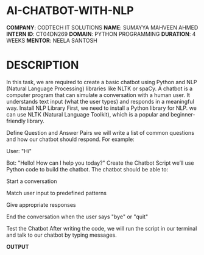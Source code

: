 # AI-CHATBOT-WITH-NLP

**COMPANY**: CODTECH IT SOLUTIONS
**NAME**: SUMAYYA MAHVEEN AHMED
**INTERN ID**: CT04DN269
**DOMAIN**: PYTHON PROGRAMMING
**DURATION**: 4 WEEKS
**MENTOR**: NEELA SANTOSH
# DESCRIPTION

In this task, we are required to create a basic chatbot using Python and NLP (Natural Language Processing) libraries like NLTK or spaCy. A chatbot is a computer program that can simulate a conversation with a human user. It understands text input (what the user types) and responds in a meaningful way.
Install NLP Library
First, we need to install a Python library for NLP. we can use NLTK (Natural Language Toolkit), which is a popular and beginner-friendly library.

Define Question and Answer Pairs
we will write a list of common questions and how our chatbot should respond. For example:

User: "Hi"

Bot: "Hello! How can I help you today?"
Create the Chatbot Script
we’ll use Python code to build the chatbot. The chatbot should be able to:

Start a conversation

Match user input to predefined patterns

Give appropriate responses

End the conversation when the user says "bye" or "quit"

Test the Chatbot
After writing the code, we will run the script in our terminal and talk to our chatbot by typing messages.

**OUTPUT**
